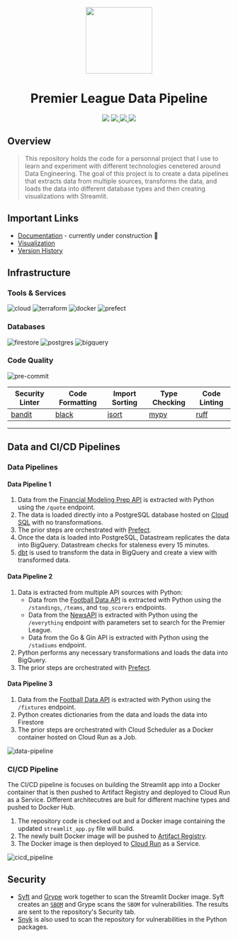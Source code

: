 <p align="center">
<img height="150" width="150" src="https://cdn.simpleicons.org/premierleague/gray"/>
</p>

<h1 align="center">Premier League Data Pipeline</h1>

<p align="center">
    <img src="https://img.shields.io/github/actions/workflow/status/digitalghost-dev/premier-league/ci_streamlit.yaml?style=flat-square&logo=github&label=CI%2FCD"/>
    <a href="https://github.com/digitalghost-dev/premier-league/blob/main/CHANGELOG.md">
        <img src="https://img.shields.io/badge/Streamlit_App_Version-2.10.1-FF4B4B?style=flat-square&logo=streamlit"/>
    </a>
    <a href="https://hub.docker.com/repository/docker/digitalghostdev/premier-league/general"> 
        <img src="https://img.shields.io/docker/image-size/digitalghostdev/premier-league/2.10.1?style=flat-square&logo=docker&label=Image%20Size&color=0DB7ED"/>
    </a>
    <img src="https://img.shields.io/github/repo-size/digitalghost-dev/premier-league?style=flat-square&label=Repo%20Size&color=DEA584">
</p>


## Overview
> This repository holds the code for a personnal project that I use to learn and experiment with different technologies cenetered around Data Engineering. The goal of this project is to create a data pipelines that extracts data from multiple sources, transforms the data, and loads the data into different database types and then creating visualizations with Streamlit.

## Important Links

* [Documentation](https://docs.digitalghost.dev/) - currently under construction 🔨
* [Visualization](https://streamlit.digitalghost.dev/)
* [Version History](https://github.com/digitalghost-dev/premier-league/blob/main/CHANGELOG.md)

## Infrastructure
### Tools & Services
![cloud](https://img.shields.io/badge/Google_Cloud-4285F4?style=flat-square&logo=googlecloud&logoColor=white) ![terraform](https://img.shields.io/badge/Terraform-844FBA?style=flat-square&logo=terraform&logoColor=white) ![docker](https://img.shields.io/badge/Docker-2496ED?style=flat-square&logo=docker&logoColor=white) ![prefect](https://img.shields.io/badge/-Prefect-070E10?style=flat-square&logo=prefect)

### Databases
![firestore](https://img.shields.io/badge/Firestore-FFCA28?style=flat-square&logo=firebase&logoColor=white) ![postgres](https://img.shields.io/badge/PostgreSQL-4169E1?style=flat-square&logo=postgresql&logoColor=white) ![bigquery](https://img.shields.io/badge/BigQuery-669DF6?style=flat-square&logo=googlebigquery&logoColor=white)

### Code Quality
![pre-commit](https://img.shields.io/badge/pre--commit-FAB040?style=flat-square&logo=pre-commit&logoColor=white)

| Security Linter | Code Formatting | Import Sorting | Type Checking | Code Linting |
| --- | --- | --- | --- | --- |
| [bandit](https://github.com/PyCQA/bandit) | [black](https://github.com/psf/black) | [isort](https://github.com/PyCQA/isort) | [mypy](https://github.com/python/mypy) | [ruff](https://github.com/astral-sh/ruff) |



---

## Data and CI/CD Pipelines
### Data Pipelines

#### Data Pipeline 1
1. Data from the [Financial Modeling Prep API](https://site.financialmodelingprep.com) is extracted with Python using the `/quote` endpoint.
2. The data is loaded directly into a PostgreSQL database hosted on [Cloud SQL](https://cloud.google.com/sql?hl=en) with no transformations.
3. The prior steps are orchestrated with [Prefect](https://www.prefect.io).
4. Once the data is loaded into PostgreSQL, Datastream replicates the data into BigQuery. Datastream checks for staleness every 15 minutes.
5. [dbt](https://getdbt.com) is used to transform the data in BigQuery and create a view with transformed data.

#### Data Pipeline 2
1. Data is extracted from multiple API sources with Python:
    * Data from the [Football Data API](https://www.football-data.org/) is extracted with Python using the `/standings`, `/teams`, and `top_scorers` endpoints.
    * Data from the [NewsAPI](https://newsapi.org) is extracted with Python using the `/everything` endpoint with parameters set to search for the Premier League.
    * Data from the Go & Gin API is extracted with Python using the `/stadiums` endpoint.
2. Python performs any necessary transformations and loads the data into BigQuery.
3. The prior steps are orchestrated with [Prefect](https://www.prefect.io).

#### Data Pipeline 3
1. Data from the [Football Data API](https://www.football-data.org/) is extracted with Python using the `/fixtures` endpoint.
2. Python creates dictionaries from the data and loads the data into Firestore
3. The prior steps are orchestrated with Cloud Scheduler as a Docker container hosted on Cloud Run as a Job.

![data-pipeline](https://storage.googleapis.com/pipeline-flowcharts/data_pipelines.png)

### CI/CD Pipeline
The CI/CD pipeline is focuses on building the Streamlit app into a Docker container that is then pushed to Artifact Registry and deployed to Cloud Run as a Service. Different architecutres are buit for different machine types and pushed to Docker Hub.

1. The repository code is checked out and a Docker image containing the updated `streamlit_app.py` file will build.
2. The newly built Docker image will be pushed to [Artifact Registry](https://cloud.google.com/artifact-registry).
3. The Docker image is then deployed to [Cloud Run](https://cloud.google.com/run/docs/overview/what-is-cloud-run) as a Service.

![cicd_pipeline](https://storage.googleapis.com/pipeline-flowcharts/cicd_pipeline.png)

## Security
* [Syft](https://github.com/anchore/syft) and [Grype](https://github.com/anchore/grype) work together to scan the Streamlit Docker image. Syft creates an [`SBOM`](https://www.linuxfoundation.org/blog/blog/what-is-an-sbom) and Grype scans the `SBOM` for vulnerabilities. The results are sent to the repository's Security tab.
* [Snyk](https://github.com/snyk/actions/tree/master/python-3.10) is also used to scan the repository for vulnerabilities in the Python packages.